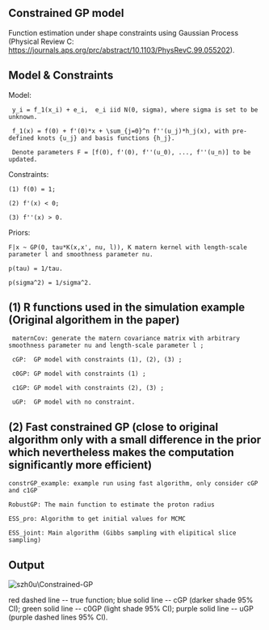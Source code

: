 ## Constrained GP model
Function estimation under shape constraints using Gaussian Process (Physical Review C: https://journals.aps.org/prc/abstract/10.1103/PhysRevC.99.055202).

## Model & Constraints

Model: 

     y_i = f_1(x_i) + e_i,  e_i iid N(0, sigma), where sigma is set to be unknown.
     
     f_1(x) = f(0) + f'(0)*x + \sum_{j=0}^n f''(u_j)*h_j(x), with pre-defined knots {u_j} and basis functions {h_j}.
     
     Denote parameters F = [f(0), f'(0), f''(u_0), ..., f''(u_n)] to be updated.

Constraints: 

    (1) f(0) = 1;

    (2) f'(x) < 0;
             
    (3) f''(x) > 0.
             
Priors: 

    F|x ~ GP(0, tau*K(x,x', nu, l)), K matern kernel with length-scale parameter l and smoothness parameter nu.

    p(tau) = 1/tau.
   
    p(sigma^2) = 1/sigma^2.
   
   
## (1) R functions used in the simulation example (Original algorithem in the paper)

     maternCov: generate the matern covariance matrix with arbitrary smoothness parameter nu and length-scale parameter l ; 

     cGP:  GP model with constraints (1), (2), (3) ;
     
     c0GP: GP model with constraints (1) ;
     
     c1GP: GP model with constraints (2), (3) ;
     
     uGP:  GP model with no constraint.
     
## (2) Fast constrained GP (close to original algorithm only with a small difference in the prior which nevertheless makes the computation significantly more efficient) 
    
    constrGP_example: example run using fast algorithm, only consider cGP and c1GP
    
    RobustGP: The main function to estimate the proton radius 
     
    ESS_pro: Algorithm to get initial values for MCMC 
    
    ESS_joint: Main algorithm (Gibbs sampling with elipitical slice sampling) 
    
     

## Output

![szh0u\Constrained-GP](simu_plot.png)

red dashed line -- true function; 
blue solid line -- cGP (darker shade 95% CI);
green solid line -- c0GP (light shade 95% CI);
purple solid line -- uGP (purple dashed lines 95% CI).



